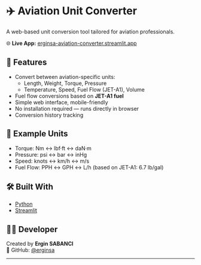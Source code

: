 # ✈️ Aviation Unit Converter

A web-based unit conversion tool tailored for aviation professionals.

🌐 **Live App:** [erginsa-aviation-converter.streamlit.app](https://erginsa-aviation-converter.streamlit.app)

## 🔧 Features

- Convert between aviation-specific units:
  - Length, Weight, Torque, Pressure
  - Temperature, Speed, Fuel Flow (JET-A1), Volume
- Fuel flow conversions based on **JET-A1 fuel**
- Simple web interface, mobile-friendly
- No installation required — runs directly in browser
- Conversion history tracking

## 🧪 Example Units

- Torque: Nm ↔ lbf·ft ↔ daN·m
- Pressure: psi ↔ bar ↔ inHg
- Speed: knots ↔ km/h ↔ m/s
- Fuel Flow: PPH ↔ GPH ↔ L/h (based on JET-A1: 6.7 lb/gal)

## 🛠️ Built With

- [Python](https://www.python.org/)
- [Streamlit](https://streamlit.io/)

## 👨‍💻 Developer

Created by **Ergin SABANCI**  
📎 GitHub: [@erginsa](https://github.com/erginsa)

---